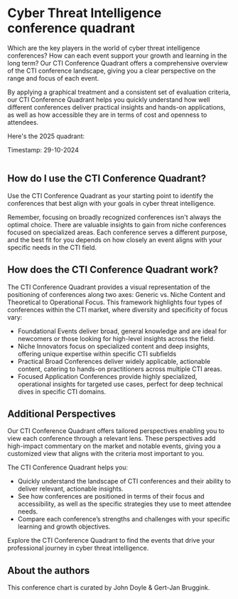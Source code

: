# Cyber Threat Intelligence conference quadrant 

Which are the key players in the world of cyber threat intelligence conferences? How can each event support your growth and learning in the long term? Our CTI Conference Quadrant offers a comprehensive overview of the CTI conference landscape, giving you a clear perspective on the range and focus of each event.

By applying a graphical treatment and a consistent set of evaluation criteria, our CTI Conference Quadrant helps you quickly understand how well different conferences deliver practical insights and hands-on applications, as well as how accessible they are in terms of cost and openness to attendees.

Here's the 2025 quadrant:

Timestamp: 29-10-2024

<IMAGE>

## How do I use the CTI Conference Quadrant?

Use the CTI Conference Quadrant as your starting point to identify the conferences that best align with your goals in cyber threat intelligence.

Remember, focusing on broadly recognized conferences isn't always the optimal choice. There are valuable insights to gain from niche conferences focused on specialized areas. Each conference serves a different purpose, and the best fit for you depends on how closely an event aligns with your specific needs in the CTI field.

## How does the CTI Conference Quadrant work?

The CTI Conference Quadrant provides a visual representation of the positioning of conferences along two axes: Generic vs. Niche Content and Theoretical to Operational Focus. This framework highlights four types of conferences within the CTI market, where diversity and specificity of focus vary:

* Foundational Events deliver broad, general knowledge and are ideal for newcomers or those looking for high-level insights across the field.
* Niche Innovators focus on specialized content and deep insights, offering unique expertise within specific CTI subfields
* Practical Broad Conferences deliver widely applicable, actionable content, catering to hands-on practitioners across multiple CTI areas.
* Focused Application Conferences provide highly specialized, operational insights for targeted use cases, perfect for deep technical dives in specific CTI domains.

## Additional Perspectives

Our CTI Conference Quadrant offers tailored perspectives enabling you to view each conference through a relevant lens. These perspectives add high-impact commentary on the market and notable events, giving you a customized view that aligns with the criteria most important to you.

The CTI Conference Quadrant helps you:

* Quickly understand the landscape of CTI conferences and their ability to deliver relevant, actionable insights.
* See how conferences are positioned in terms of their focus and accessibility, as well as the specific strategies they use to meet attendee needs.
* Compare each conference’s strengths and challenges with your specific learning and growth objectives.

Explore the CTI Conference Quadrant to find the events that drive your professional journey in cyber threat intelligence.

## About the authors

This conference chart is curated by John Doyle & Gert-Jan Bruggink.
